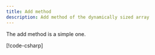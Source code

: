 ```yaml
---
title: Add method
description: Add method of the dynamically sized array
---
```


The add method is a simple one.

[!code-csharp[](../../../../src/csharp/Core/DataStructuresAndAlgs/IList.cs#L13-L20)]
